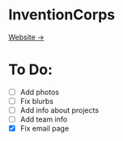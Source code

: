 # InventionCorps

[Website →](https://amadrzyk.github.io/InventionCorps/)


# To Do: 
- [ ] Add photos
- [ ] Fix blurbs
- [ ] Add info about projects
- [ ] Add team info
- [x] Fix email page 
